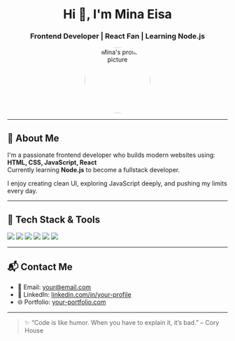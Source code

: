 <h1 align="center">Hi 👋, I'm Mina Eisa</h1>
<h3 align="center">Frontend Developer | React Fan | Learning Node.js</h3>

<p align="center">
  <img src="https://github.com/mina-eisa.png" width="150" style="border-radius: 50%" alt="Mina's profile picture" />
</p>

---

## 🧠 About Me

I'm a passionate frontend developer who builds modern websites using:
**HTML, CSS, JavaScript, React**  
Currently learning **Node.js** to become a fullstack developer.

I enjoy creating clean UI, exploring JavaScript deeply, and pushing my limits every day.

---

## 🔧 Tech Stack & Tools

<p>
  <img src="https://img.shields.io/badge/HTML-E34F26?logo=html5&logoColor=white" />
  <img src="https://img.shields.io/badge/CSS-1572B6?logo=css3&logoColor=white" />
  <img src="https://img.shields.io/badge/Bootstrap-7952B3?logo=bootstrap&logoColor=white" />
  <img src="https://img.shields.io/badge/JavaScript-F7DF1E?logo=javascript&logoColor=black" />
  <img src="https://img.shields.io/badge/React-61DAFB?logo=react&logoColor=black" />
  <img src="https://img.shields.io/badge/Node.js-339933?logo=node.js&logoColor=white" />
</p>

---

## 📬 Contact Me

- 📧 Email: [your@email.com](mailto:123menaesss@email.com)
- 💼 LinkedIn: [linkedin.com/in/your-profile](https:www.linkedin.com/in/mina-eisa-15584127b)
- 🌐 Portfolio: [your-portfolio.com](https://github.com/Minaeisa)

---


> ✨ “Code is like humor. When you have to explain it, it’s bad.” – Cory House
